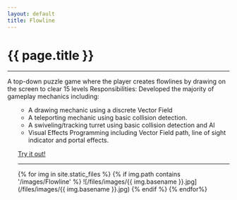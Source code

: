 ```yaml
---
layout: default
title: Flowline
---
```

# {{ page.title }}

---

A top-down puzzle game where the player creates flowlines by drawing on the screen to clear 15 levels
Responsibilities:
Developed the majority of gameplay mechanics including:
        <ul>
+ A drawing mechanic using a discrete Vector Field
+ A teleporting mechanic using basic collision detection.
+ A swiveling/tracking turret using basic collision detection and AI
+ Visual Effects Programming including Vector Field path, line of sight indicator and portal effects.

[Try it out!](http://games.digipen.edu/games/flowline)

---

{% for img in site.static_files %}
    {% if img.path contains '/images/Flowline' %}
        ![/files/images/{{ img.basename }}.jpg](/files/images/{{ img.basename }}.jpg)
    {% endif %}
{% endfor%}

